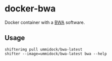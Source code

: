 # docker-bwa

Docker container with a [BWA](http://bio-bwa.sourceforge.net/) software.


Usage
-----

    shifterimg pull ummidock/bwa-latest
    shifter --image=ummidock/bwa-latest bwa --help